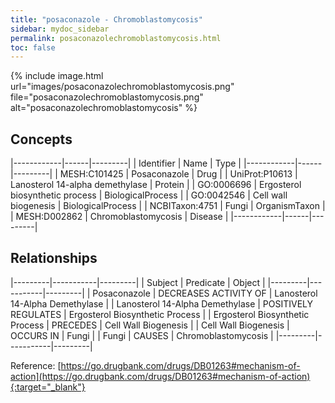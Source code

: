 ```yaml
---
title: "posaconazole - Chromoblastomycosis"
sidebar: mydoc_sidebar
permalink: posaconazolechromoblastomycosis.html
toc: false 
---
```


{% include image.html url="images/posaconazolechromoblastomycosis.png" file="posaconazolechromoblastomycosis.png" alt="posaconazolechromoblastomycosis" %}

## Concepts

|------------|------|---------|
| Identifier | Name | Type    |
|------------|------|---------|
| MESH:C101425 | Posaconazole | Drug |
| UniProt:P10613 | Lanosterol 14-alpha demethylase | Protein |
| GO:0006696 | Ergosterol biosynthetic process | BiologicalProcess |
| GO:0042546 | Cell wall biogenesis | BiologicalProcess |
| NCBITaxon:4751 | Fungi | OrganismTaxon |
| MESH:D002862 | Chromoblastomycosis | Disease |
|------------|------|---------|

## Relationships

|---------|-----------|---------|
| Subject | Predicate | Object  |
|---------|-----------|---------|
| Posaconazole | DECREASES ACTIVITY OF | Lanosterol 14-Alpha Demethylase |
| Lanosterol 14-Alpha Demethylase | POSITIVELY REGULATES | Ergosterol Biosynthetic Process |
| Ergosterol Biosynthetic Process | PRECEDES | Cell Wall Biogenesis |
| Cell Wall Biogenesis | OCCURS IN | Fungi |
| Fungi | CAUSES | Chromoblastomycosis |
|---------|-----------|---------|

Reference: [https://go.drugbank.com/drugs/DB01263#mechanism-of-action](https://go.drugbank.com/drugs/DB01263#mechanism-of-action){:target="_blank"}